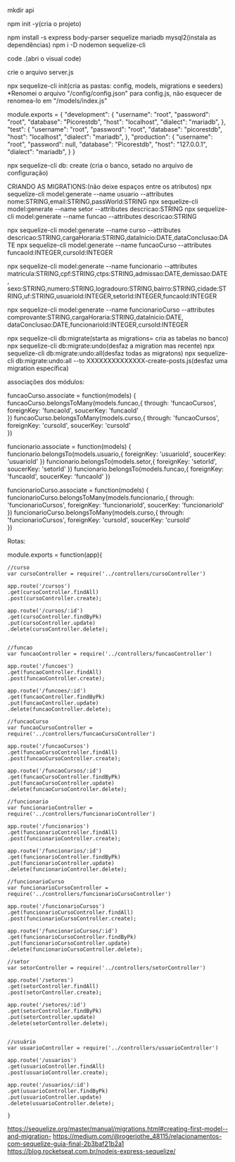 mkdir api

npm init -y(cria o projeto)

npm install -s express body-parser sequelize mariadb mysql2(instala as dependências)
npm i -D nodemon sequelize-cli

code .(abri o visual code)

crie o arquivo server.js

npx sequelize-cli init(cria as pastas: config, models, migrations e seeders)
*Renomei o arquivo "/config/config.json" para config.js, não esquecer de renomea-lo em "/models/index.js"

module.exports = {
  "development": {
    "username": "root",
    "password": "root",
    "database": "Picorestdb",
    "host": "localhost",
    "dialect": "mariadb",
  },
  "test": {
    "username": "root",
    "password": "root",
    "database": "picorestdb",
    "host": "localhost",
    "dialect": "mariadb",
  },
  "production": {
    "username": "root",
    "password": null,
    "database": "Picorestdb",
    "host": "127.0.0.1",
    "dialect": "mariadb",
  }
}

npx sequelize-cli db: create (cria o banco, setado no arquivo de configuração)

CRIANDO AS MIGRATIONS:(não deixe espaços entre os atributos)
npx sequelize-cli model:generate --name usuario --attributes nome:STRING,email:STRING,passWorld:STRING
npx sequelize-cli model:generate --name setor --attributes descricao:STRING
npx sequelize-cli model:generate --name funcao --attributes descricao:STRING

npx sequelize-cli model:generate --name curso --attributes descricao:STRING,cargaHoraria:STRING,dataInicio:DATE,dataConclusao:DATE
npx sequelize-cli model:generate --name funcaoCurso --attributes funcaoId:INTEGER,cursoId:INTEGER

npx sequelize-cli model:generate --name funcionario --attributes matricula:STRING,cpf:STRING,ctps:STRING,admissao:DATE,demissao:DATE,
sexo:STRING,numero:STRING,logradouro:STRING,bairro:STRING,cidade:STRING,uf:STRING,usuarioId:INTEGER,setorId:INTEGER,funcaoId:INTEGER

npx sequelize-cli model:generate --name funcionarioCurso --attributes comprovante:STRING,cargaHoraria:STRING,dataInicio:DATE,
dataConclusao:DATE,funcionarioId:INTEGER,cursoId:INTEGER


npx sequelize-cli db:migrate(starta as migrations= cria as tabelas no banco)
npx sequelize-cli db:migrate:undo(desfaz a migration mas recente)
npx sequelize-cli db:migrate:undo:all(desfaz todas as migratons)
npx sequelize-cli db:migrate:undo:all --to XXXXXXXXXXXXXX-create-posts.js(desfaz uma migration específica)

associações dos módulos:

funcaoCurso.associate = function(models) {
    funcaoCurso.belongsToMany(models.funcao,{
      through: 'funcaoCursos',
      foreignKey: 'funcaoId', 
      soucerKey: 'funcaoId'  
    })
    funcaoCurso.belongsToMany(models.curso,{
      through: 'funcaoCursos',
      foreignKey: 'cursoId', 
      soucerKey: 'cursoId'  
    })

funcionario.associate = function(models) {
    funcionario.belongsTo(models.usuario,{ 
      foreignKey: 'usuarioId',
      soucerKey: 'usuarioId'
    })
    funcionario.belongsTo(models.setor,{ 
      foreignKey: 'setorId',
      soucerKey: 'setorId'
    })
    funcionario.belongsTo(models.funcao,{ 
      foreignKey: 'funcaoId',
      soucerKey: 'funcaoId'
    })

funcionarioCurso.associate = function(models) {
    funcionarioCurso.belongsToMany(models.funcionario,{
      through: 'funcionarioCursos',
      foreignKey: 'funcionarioId', 
      soucerKey: 'funcionarioId'  
    })
    funcionarioCurso.belongsToMany(models.curso,{
      through: 'funcionarioCursos',
      foreignKey: 'cursoId', 
      soucerKey: 'cursoId'  
    })

Rotas:

module.exports = function(app){

    //curso
    var cursoController = require('../controllers/cursoController')
        
    app.route('/cursos')
    .get(cursoController.findAll)
    .post(cursoController.create);
    
    app.route('/cursos/:id')
    .get(cursoController.findByPk)
    .put(cursoController.update)
    .delete(cursoController.delete);
    
    
    //funcao
    var funcaoController = require('../controllers/funcaoController')
        
    app.route('/funcoes')
    .get(funcaoController.findAll)
    .post(funcaoController.create);
    
    app.route('/funcoes/:id')
    .get(funcaoController.findByPk)
    .put(funcaoController.update)
    .delete(funcaoController.delete);
    
    //funcaoCurso
    var funcaoCursoController = require('../controllers/funcaoCursoController')
        
    app.route('/funcaoCursos')
    .get(funcaoCursoController.findAll)
    .post(funcaoCursoController.create);
    
    app.route('/funcaoCursos/:id')
    .get(funcaoCursoController.findByPk)
    .put(funcaoCursoController.update)
    .delete(funcaoCursoController.delete);
    
    //funcionario
    var funcionarioController = require('../controllers/funcionarioController')
        
    app.route('/funcionarios')
    .get(funcionarioController.findAll)
    .post(funcionarioController.create);
    
    app.route('/funcionarios/:id')
    .get(funcionarioController.findByPk)
    .put(funcionarioController.update)
    .delete(funcionarioController.delete);
    
    //funcionarioCurso
    var funcionarioCursoController = require('../controllers/funcionarioCursoController')
        
    app.route('/funcionarioCursos')
    .get(funcionarioCursoController.findAll)
    .post(funcionarioCursoController.create);
    
    app.route('/funcionarioCursos/:id')
    .get(funcionarioCursoController.findByPk)
    .put(funcionarioCursoController.update)
    .delete(funcionarioCursoController.delete);
    
    //setor
    var setorController = require('../controllers/setorController')
        
    app.route('/setores')
    .get(setorController.findAll)
    .post(setorController.create);
    
    app.route('/setores/:id')
    .get(setorController.findByPk)
    .put(setorController.update)
    .delete(setorController.delete);
    
    
    //usuário
    var usuarioController = require('../controllers/usuarioController')
        
    app.route('/usuarios')
    .get(usuarioController.findAll)
    .post(usuarioController.create);
    
    app.route('/usuarios/:id')
    .get(usuarioController.findByPk)
    .put(usuarioController.update)
    .delete(usuarioController.delete);
    
    }


https://sequelize.org/master/manual/migrations.html#creating-first-model--and-migration-
https://medium.com/@rogeriothe_48115/relacionamentos-com-sequelize-guia-final-2b3baf21b2a1
https://blog.rocketseat.com.br/nodejs-express-sequelize/

